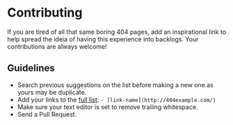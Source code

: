 # Contributing

If you are tired of all that same boring 404 pages, add an inspirational link to help spread the ideia of having this experience into backlogs.
Your contributions are always welcome!

## Guidelines

* Search previous suggestions on the list before making a new one as yours may be duplicate.
* Add your links to the [full list](LIST.md): `- [link-name](http://404example.com/)`
* Make sure your text editor is set to remove trailing whitespace.
* Send a Pull Request.
